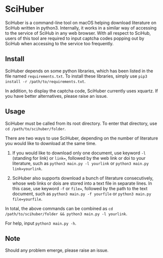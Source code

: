 # SciHuber

SciHuber is a command-line tool on macOS helping download literature on SciHub written in python3. Internally, it works in a similar way of accessing to the service of SciHub in any web browser. With all respect to SciHub, users of this tool are required to input captcha codes popping out by SciHub when accessing to the service too frequently.

## Install

SciHuber depends on some python libraries, which has been listed in the file named `requirements.txt`. To install these libraries, simply use `pip3 install -r /path/to/requirements.txt`.

In addition, to display the captcha code, SciHuber currently uses xquartz. If you have better alternatives, please raise an issue.

## Usage

SciHuber must be called from its root directory. To enter that directory, use `cd /path/to/scihuber/folder`.

There are two ways to use SciHuber, depending on the number of literature you would like to download at the same time.

1. If you would like to download only one document, use keyword `-l` (standing for link) or `link=`, followed by the web link or doi to your literature, such as `python3 main.py -l yourlink` or `python3 main.py link=yourlink`.

2. SciHuber also supports download a bunch of literature consecutively, whose web links or dois are stored into a text file in separate lines. In this case, use keyword `-f` or `file=`, followed by the path to the text document, such as `python3 main.py -f yourfile` or `python3 main.py file=yourfile`.

In total, the above commands can be combined as `cd /path/to/scihuber/folder && python3 main.py -l yourlink`.

For help, input `python3 main.py -h`.

## Note

Should any problem emerge, please raise an issue.

